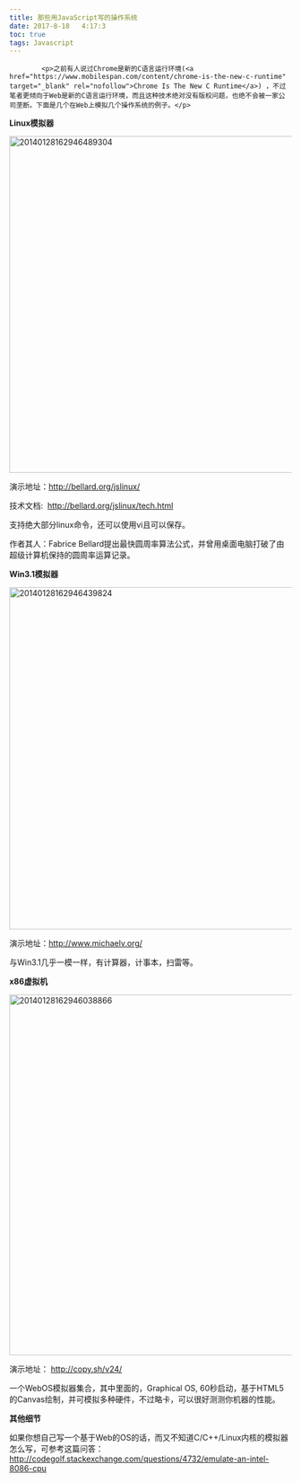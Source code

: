 ```yaml
---
title: 那些用JavaScript写的操作系统
date: 2017-8-18   4:17:3
toc: true
tags: Javascript
---
```


			<p>之前有人说过Chrome是新的C语言运行环境(<a href="https://www.mobilespan.com/content/chrome-is-the-new-c-runtime" target="_blank" rel="nofollow">Chrome Is The New C Runtime</a>) ，不过笔者更倾向于Web是新的C语言运行环境，而且这种技术绝对没有版权问题，也绝不会被一家公司垄断。下面是几个在Web上模拟几个操作系统的例子。</p>
<p><strong>Linux模拟器</strong></p>
<p><a href="http://www.webqianduan.cn/wp-content/uploads/2014/09/20140128162946489304.jpg"><img class="alignnone size-full wp-image-476" alt="20140128162946489304" src="http://www.webqianduan.cn/wp-content/uploads/2014/09/20140128162946489304.jpg" width="800" height="600"></a></p>
<p>演示地址：<a href="http://bellard.org/jslinux/" target="_blank" rel="nofollow">http://bellard.org/jslinux/</a></p>
<p>技术文档:  <a href="http://bellard.org/jslinux/tech.html" target="_blank" rel="nofollow">http://bellard.org/jslinux/tech.html</a></p>
<p>支持绝大部分linux命令，还可以使用vi且可以保存。</p>
<p>作者其人：Fabrice Bellard提出最快圆周率算法公式，并曾用桌面电脑打破了由超级计算机保持的圆周率运算记录。</p>
<p><strong>Win3.1模拟器</strong></p>
<p><a href="http://www.webqianduan.cn/wp-content/uploads/2014/09/20140128162946439824.jpg"><img class="alignnone size-full wp-image-475" alt="20140128162946439824" src="http://www.webqianduan.cn/wp-content/uploads/2014/09/20140128162946439824.jpg" width="1242" height="610"></a></p>
<p>演示地址：<a href="http://www.michaelv.org/" target="_blank" rel="nofollow">http://www.michaelv.org/</a></p>
<p>与Win3.1几乎一模一样，有计算器，计事本，扫雷等。</p>
<p><strong>x86虚拟机</strong></p>
<p><a href="http://www.webqianduan.cn/wp-content/uploads/2014/09/20140128162946038866.jpg"><img class="alignnone size-full wp-image-474" alt="20140128162946038866" src="http://www.webqianduan.cn/wp-content/uploads/2014/09/20140128162946038866.jpg" width="856" height="643"></a></p>
<p>演示地址： <a href="http://copy.sh/v24/" target="_blank" rel="nofollow">http://copy.sh/v24/</a></p>
<p>一个WebOS模拟器集合，其中里面的，Graphical OS, 60秒启动，基于HTML5的Canvas绘制，并可模拟多种硬件，不过略卡，可以很好测测你机器的性能。</p>
<p><strong>其他细节</strong></p>
<p>如果你想自己写一个基于Web的OS的话，而又不知道C/C++/Linux内核的模拟器怎么写，可参考这篇问答：<a href="http://codegolf.stackexchange.com/questions/4732/emulate-an-intel-8086-cpu" target="_blank" rel="nofollow">http://codegolf.stackexchange.com/questions/4732/emulate-an-intel-8086-cpu</a></p>
		